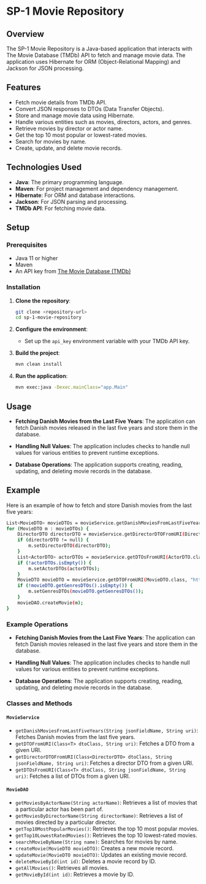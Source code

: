 # SP-1 Movie Repository

## Overview

The SP-1 Movie Repository is a Java-based application that interacts with The Movie Database (TMDb) API to fetch and manage movie data. The application uses Hibernate for ORM (Object-Relational Mapping) and Jackson for JSON processing.

## Features

- Fetch movie details from TMDb API.
- Convert JSON responses to DTOs (Data Transfer Objects).
- Store and manage movie data using Hibernate.
- Handle various entities such as movies, directors, actors, and genres.
- Retrieve movies by director or actor name.
- Get the top 10 most popular or lowest-rated movies.
- Search for movies by name.
- Create, update, and delete movie records.

## Technologies Used

- **Java**: The primary programming language.
- **Maven**: For project management and dependency management.
- **Hibernate**: For ORM and database interactions.
- **Jackson**: For JSON parsing and processing.
- **TMDb API**: For fetching movie data.

## Setup

### Prerequisites

- Java 11 or higher
- Maven
- An API key from [The Movie Database (TMDb)](https://www.themoviedb.org/documentation/api)

### Installation

1. **Clone the repository**:
    ```sh
    git clone <repository-url>
    cd sp-1-movie-repository
    ```

2. **Configure the environment**:
    - Set up the `api_key` environment variable with your TMDb API key.

3. **Build the project**:
    ```sh
    mvn clean install
    ```

4. **Run the application**:
    ```sh
    mvn exec:java -Dexec.mainClass="app.Main"
    ```

## Usage

- **Fetching Danish Movies from the Last Five Years**:
  The application can fetch Danish movies released in the last five years and store them in the database.

- **Handling Null Values**:
  The application includes checks to handle null values for various entities to prevent runtime exceptions.

- **Database Operations**:
  The application supports creating, reading, updating, and deleting movie records in the database.

## Example

Here is an example of how to fetch and store Danish movies from the last five years:

```sh
List<MovieDTO> movieDTOs = movieService.getDanishMoviesFromLastFiveYears("results", "https://api.themoviedb.org/3/discover/movie?with_origin_country=DK");
for (MovieDTO m : movieDTOs) {
    DirectorDTO directorDTO = movieService.getDirectorDTOFromURI(DirectorDTO.class, "crew", "https://api.themoviedb.org/3/movie/" + m.getId() + "/credits");
    if (directorDTO != null) {
        m.setDirectorDTO(directorDTO);
    }
    List<ActorDTO> actorDTOs = movieService.getDTOsFromURI(ActorDTO.class, "cast", "https://api.themoviedb.org/3/movie/" + m.getId() + "/credits");
    if (!actorDTOs.isEmpty()) {
        m.setActorDTOs(actorDTOs);
    }
    MovieDTO movieDTO = movieService.getDTOFromURI(MovieDTO.class, "https://api.themoviedb.org/3/movie/" + m.getId());
    if (!movieDTO.getGenresDTOs().isEmpty()) {
        m.setGenresDTOs(movieDTO.getGenresDTOs());
    }
    movieDAO.createMovie(m);
}
```

### Example Operations

- **Fetching Danish Movies from the Last Five Years**: The application can fetch Danish movies released in the last five years and store them in the database.

- **Handling Null Values**: The application includes checks to handle null values for various entities to prevent runtime exceptions.

- **Database Operations**: The application supports creating, reading, updating, and deleting movie records in the database.

### Classes and Methods

#### `MovieService`

- `getDanishMoviesFromLastFiveYears(String jsonFieldName, String uri)`: Fetches Danish movies from the last five years.
- `getDTOFromURI(Class<T> dtoClass, String uri)`: Fetches a DTO from a given URI.
- `getDirectorDTOFromURI(Class<DirectorDTO> dtoClass, String jsonFieldName, String uri)`: Fetches a director DTO from a given URI.
- `getDTOsFromURI(Class<T> dtoClass, String jsonFieldName, String uri)`: Fetches a list of DTOs from a given URI.

#### `MovieDAO`

- `getMoviesByActorName(String actorName)`: Retrieves a list of movies that a particular actor has been part of.
- `getMoviesByDirectorName(String directorName)`: Retrieves a list of movies directed by a particular director.
- `getTop10MostPopularMovies()`: Retrieves the top 10 most popular movies.
- `getTop10LowestRatedMovies()`: Retrieves the top 10 lowest-rated movies.
- `searchMovieByName(String name)`: Searches for movies by name.
- `createMovie(MovieDTO movieDTO)`: Creates a new movie record.
- `updateMovie(MovieDTO movieDTO)`: Updates an existing movie record.
- `deleteMovieById(int id)`: Deletes a movie record by ID.
- `getAllMovies()`: Retrieves all movies.
- `getMovieById(int id)`: Retrieves a movie by ID.

